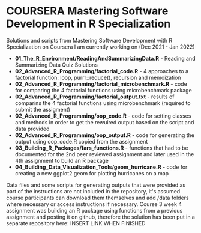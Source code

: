 # COURSERA Mastering Software Development in R Specialization
Solutions and scripts from Mastering Software Development with R Specialization on Coursera I am currently working on (Dec 2021 - Jan 2022)

- **01_The_R_Environment/ReadingAndSummarizingData.R** - Reading and Summarizing Data Quiz Solutions
- **02_Advanced_R_Programming/factorial_code.R** - 4 approaches to a factorial function: loop, purrr::reduce(), recursion and memoization
- **02_Advanced_R_Programming/factorial_microbenchmark.R** - code for comparing the 4 factorial functions using microbenchmark package
- **02_Advanced_R_Programming/factorial_output.txt** - results of comparins the 4 factorial functions using microbenchmark (required to submit the assigment)
- **02_Advanced_R_Programming/oop_code.R** - code for setting classes and methods in order to get the rewuired output based on the script and data provided
- **02_Advanced_R_Programming/oop_output.R** - code for generating the output using oop_code.R copied from the assignment
- **03_Building_R_Packages/fars_functions.R** - functions that had to be documented for the 2nd peer reviewed assignment and later used in the 4th assignment to build an R package
- **04_Building_Data_Visualization_Tools/geom_hurricane.R** - code for creating a new ggplot2 geom for plotting hurricanes on a map

Data files and some scripts for generating outputs that were provided as part of the instructions are not included in the repository, it's assumed course participants can download them themselves and add /data folders where necessary or access instructions if necessary.
Course 3 week 4 assignment was building an R package using functions from a previous assignment and posting it on github, therefore the solution has been put in a separate repository here: INSERT LINK WHEN FINISHED
